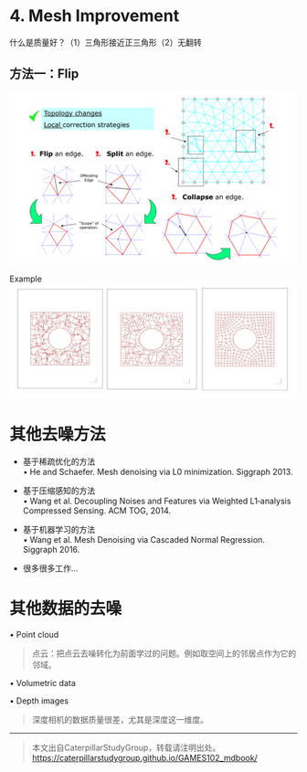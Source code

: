 # 4. Mesh Improvement    

什么是质量好？（1）三角形接近正三角形（2）无翻转     

## 方法一：Flip   

![](../assets/去躁49.png)   

Example   
![](../assets/去躁50.png)   


# 其他去噪方法    

* 基于稀疏优化的方法    
• He and Schaefer. Mesh denoising via L0 minimization. Siggraph 2013.    

* 基于压缩感知的方法    
• Wang et al. Decoupling Noises and Features via Weighted L1‐analysis Compressed Sensing.  ACM TOG, 2014.    
* 基于机器学习的方法    
• Wang et al. Mesh Denoising via Cascaded Normal Regression. Siggraph 2016.    
* 很多很多工作…    

# 其他数据的去噪   

• Point cloud   

> 点云：把点云去噪转化为前面学过的问题。例如取空间上的邻居点作为它的邻域。    

• Volumetric data   

• Depth images    

> 深度相机的数据质量很差，尤其是深度这一维度。    

---  

> 本文出自CaterpillarStudyGroup，转载请注明出处。
https://caterpillarstudygroup.github.io/GAMES102_mdbook/
 

